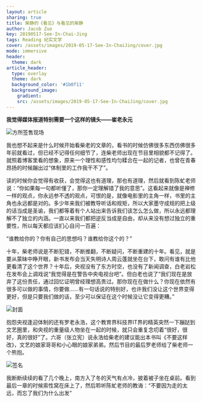 ```yaml
---
layout: article
sharing: true
title: 柴静的《看见》与看见的柴静
author: Jacob Zuo
key: 20190517-See-In-Chai-Jing
tags: Reading 纪实文学
cover: /assets/images/2019-05-17-See-In-ChaiJing/cover.jpg
mode: immersive
header:
  theme: dark
article_header:
  type: overlay
  theme: dark
  background_color: '#1b0f11'
  background_image: 
    gradient: 
    src: /assets/images/2019-05-17-See-In-ChaiJing/cover.jpg
---
```


**我觉得媒体报道特别需要一个这样的镜头——崔老永元**

![]({{site.url}}/assets/images/2019-05-17-See-In-ChaiJing/cover.jpg#width-full "方所签售现场")

<!--more-->

我也想不起来是什么时候开始看柴老的文章的，看书的时候仿佛很多东西仿佛很多年前就看过，但已经不记得任何细节了，连柴老师出现在节目里相貌都不记得了。就照着博客里看的想象，原来一个理性和感性均匀糅合在一起的记者，也曾在青春昂扬的时候蹦出过“体制里的工作我干不了”。

读的时候你会觉得有收获，会觉得这也有道理，那也有道理，然后就看到陈虻老师说：“你如果每一句都听懂了，那你一定理解错了我的意思”。这看起来就像是禅修一样的观点，你永远参不透的观点，可恨的是，就像电影里的主角一样，书里的主角也永远都是对的。多少年来我们被教导听话和规矩，所以大家墨守成规的把上级的话当成是圣谕，我们都等着有个人站出来告诉我们该怎么怎么做，所以永远都理解不了独立的内涵。一直以来我们都把逆反当成是自由，却从来没有想过独立的重要性，所以每天都应该扪心自问一百遍：

“谁教给你的？你有自己的思想吗？谁教给你这个的？”

十年，柴老师说是不断犯错，不断推翻，不断疑问，不断重建的十年。看见，就是要从蒙昧中睁开眼，新书发布会当天失明诗人周云蓬就坐在台下，敢问有谁有比他更看清了这个世界？十年后，央视没有了东方时空，也没有了新闻调查，白老岩松在发布会上调戏说“我觉得是在警告中央电视台吧”。但白老也说了“我们现在是放弃了这份责任，通过回忆证明曾经理想高贵过。那你现在在做什么？你现在依然有很多可以做的事情，你要做……有一句话说的特别好，也许我们没让这个世界变得更好，但是只要我们做的话，至少可以保证在这个时候没让它变得更糟。”

![]({{site.url}}/assets/images/2019-05-17-See-In-ChaiJing/fig-1.jpg "封面")

抱怨央视逢迎体制的还有罗老永浩，这个教育界科技界IT界的精英突然一下蹦跶到文艺圈里，和央视的重量级人物坐在一起的时候，就只会重复念叨着“很好，很好，真的很好”了。六哥（张立宪）说永浩给柴老的建议能出本书叫《不要这样改》，文艺的娘家哥哥和小心眼的娘家弟弟。然后节目的最后罗老师给了柴老师一个熊抱。

![]({{site.url}}/assets/images/2019-05-17-See-In-ChaiJing/fig-2.jpg "签名")

我断断续续的看了几个晚上，南方入了冬的天气有点冷，披着被子坐在桌前。看到最后一章的时候索性窝在床上了，然后聆听陈虻老师的教诲：“不要因为走的太远，而忘了我们为什么出发”
